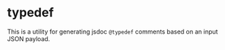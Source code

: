 # typedef

This is a utility for generating jsdoc `@typedef` comments based on an input JSON payload.